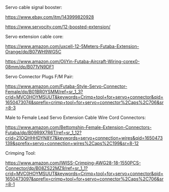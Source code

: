 Servo cable signal booster:

https://www.ebay.com/itm/143999820928

https://www.servocity.com/12-boosted-extension/

Servo extension cable core:

https://www.amazon.com/uxcell-12-5Meters-Futaba-Extension-Orange/dp/B07WH9WG5C

https://www.amazon.com/OliYin-Futaba-Aircraft-Wiring-corex0-08mm/dp/B071VN9DF1

Servo Connector Plugs F/M Pair:

https://www.amazon.com/Futaba-Style-Servo-Connector-Female/dp/B01BR0YSMM/ref=sr_1_3?crid=MVC0HOYMSUUT&keywords=Crimp+tool+for+servo+connector&qid=1650473074&sprefix=crimp+tool+for+servo+connector%2Caps%2C706&sr=8-3

Male to Female Lead Servo Extension Cable Wire Cord Connectors:

https://www.amazon.com/Bettomshin-Female-Extension-Connectors-Futaba/dp/B09R9X7R6T/ref=sr_1_12?crid=21OQHHHDYN8Y7&keywords=servo+connection+wires&qid=1650473139&sprefix=servo+connection+wires%2Caps%2C199&sr=8-12

Crimping Tool:

https://www.amazon.com/IWISS-Crimping-AWG28-18-1550PCS-Connector/dp/B08ZS22MZ9/ref=sr_1_1?crid=MVC0HOYMSUUT&keywords=Crimp+tool+for+servo+connector&qid=1650473097&sprefix=crimp+tool+for+servo+connector%2Caps%2C706&sr=8-1





